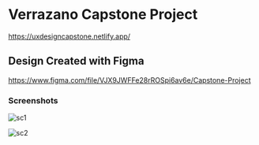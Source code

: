 # Verrazano Capstone Project

https://uxdesigncapstone.netlify.app/

## Design Created with Figma

https://www.figma.com/file/VJX9JWFFe28rROSpi6av6e/Capstone-Project

### Screenshots

![sc1](https://github.com/Jasonx235/Verrazano-Capstone-Project-UX/blob/main/src/images/sc/sc1.PNG)

![sc2](https://github.com/Jasonx235/Verrazano-Capstone-Project-UX/blob/main/src/images/sc/sc2.PNG)
